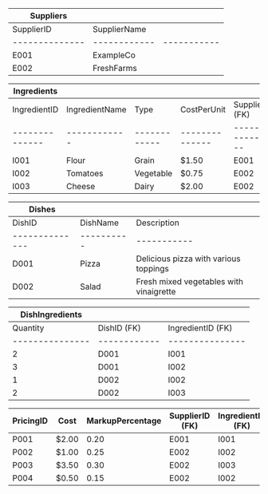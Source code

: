 | Suppliers      |            |             |
| -------------- | ---------- | ----------- |
| SupplierID    | SupplierName |            |
| -------------- | ------------ | ----------- |
| E001           | ExampleCo    |            |
| E002           | FreshFarms   |            |


| Ingredients    |            |              |                |                  |
| -------------- | ---------- | ------------ | -------------- | ---------------- |
| IngredientID  | IngredientName | Type       | CostPerUnit  | SupplierID (FK) |
| -------------- | ------------ | ------------ | -------------- | ---------------- |
| I001           | Flour        | Grain        | $1.50          | E001             |
| I002           | Tomatoes     | Vegetable    | $0.75          | E002             |
| I003           | Cheese       | Dairy        | $2.00          | E002             |



| Dishes         |            |             |
| -------------- | ---------- | ----------- |
| DishID        | DishName   | Description |
| -------------- | ---------- | ----------- |
| D001           | Pizza       | Delicious pizza with various toppings |
| D002           | Salad       | Fresh mixed vegetables with vinaigrette |


| DishIngredients |              |                 |
| --------------- | ------------ | --------------- |
| Quantity       | DishID (FK) | IngredientID (FK) |
| --------------- | ------------ | --------------- |
| 2               | D001         | I001            |
| 3               | D001         | I002            |
| 1               | D002         | I002            |
| 2               | D002         | I003            |



| PricingID | Cost | MarkupPercentage | SupplierID (FK) | IngredientID (FK) | DishID (FK) |
|-----------|------|------------------|------------------|-------------------|-------------|
| P001      | $2.00| 0.20             | E001             | I001              | D001        |
| P002      | $1.00| 0.25             | E002             | I002              | D001        |
| P003      | $3.50| 0.30             | E002             | I003              | D001        |
| P004      | $0.50| 0.15             | E002             | I002              | D002        |
